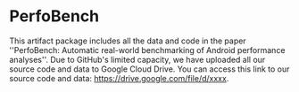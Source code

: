 # PerfoBench
This artifact package includes all the data and code in the paper ''PerfoBench: Automatic real-world benchmarking of Android performance analyses''.
Due to GitHub's limited capacity, we have uploaded all our source code and data to Google Cloud Drive. You can access this link to our source code and data: https://drive.google.com/file/d/xxxx.

